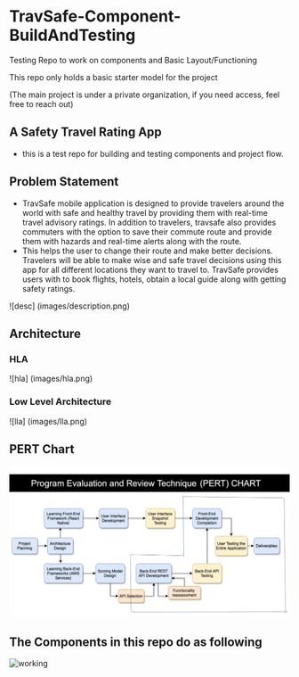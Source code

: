 # TravSafe-Component-BuildAndTesting

Testing Repo to work on components and Basic Layout/Functioning

This repo only holds a basic starter model for the project

(The main project is under a private organization, if you need access, feel free to reach out)

## A Safety Travel Rating App

- this is a test repo for building and testing components and project flow.

## Problem Statement

- TravSafe mobile application is designed to provide travelers around the world with safe and healthy travel by providing them with real-time travel advisory ratings. In addition to travelers, travsafe also provides commuters with the option to save their commute route and provide them with hazards and real-time alerts along with the route.
- This helps the user to change their route and make better decisions. Travelers will be able to make wise and safe travel decisions using this app for all different locations they want to travel to. TravSafe provides users with to book flights, hotels, obtain a local guide along with getting safety ratings.

![desc] (images/description.png)

## Architecture

### HLA

![hla] (images/hla.png)

### Low Level Architecture

![lla] (images/lla.png)

## PERT Chart

![pert](images/pert.png)

## The Components in this repo do as following

![working](images/RPReplay_Final1613602495.gif)
